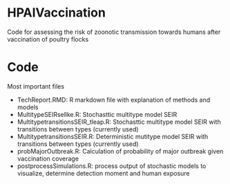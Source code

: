 # HPAIVaccination

Code for assessing the risk of zoonotic transmission towards humans after vaccination of poultry flocks

# Code
Most important files
- TechReport.RMD: R markdown file with explanation of methods and models
- MultitypeSEIRsellke.R: Stochasttic multitype model SEIR 
- MultitypetransitionsSEIR_tleap.R: Stochasttic multitype model SEIR with transitions between types (currently used)
- MultitypetransitionsSEIR.R: Deterministic mutitype model SEIR with transitions between types (currently used)
- probMajorOutbreak.R: Calculation of probability of major outbreak given vaccination coverage
- postprocessSimulations.R: process output of stochastic models to visualize, determine detection moment and human exposure




